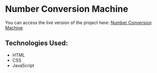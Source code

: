 # Number Conversion Machine

You can access the live version of the project here: [Number Conversion Machine](https://silveriolaridev.github.io/number-conversion-machine/)

## Technologies Used:

- HTML
- CSS
- JavaScript
